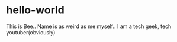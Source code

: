 # hello-world

This is Bee.. Name is as weird as me myself..
I am a tech geek, tech youtuber(obviously)
